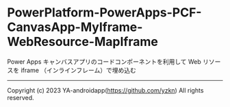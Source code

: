 # PowerPlatform-PowerApps-PCF-CanvasApp-MyIframe-WebResource-MapIframe

Power Apps キャンバスアプリのコードコンポーネントを利用して Web リソースを iframe （インラインフレーム）で埋め込む

---

Copyright (c) 2023 YA-androidapp(https://github.com/yzkn) All rights reserved.
